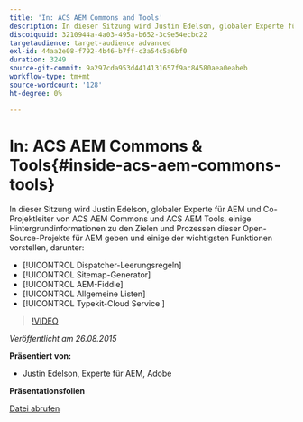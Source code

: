 ```yaml
---
title: 'In: ACS AEM Commons and Tools'
description: In dieser Sitzung wird Justin Edelson, globaler Experte für AEM und Co-Projektleiter von ACS AEM Commons und ACS AEM Tools, einige Hintergrundinformationen zu den Zielen und Prozessen dieser Open-Source-Projekte für AEM geben und einige der wichtigsten Funktionen vorstellen.
discoiquuid: 3210944a-4a03-495a-b652-3c9e54ecbc22
targetaudience: target-audience advanced
exl-id: 44aa2e08-f792-4b46-b7ff-c3a54c5a6bf0
duration: 3249
source-git-commit: 9a297cda953d4414131657f9ac84580aea0eabeb
workflow-type: tm+mt
source-wordcount: '128'
ht-degree: 0%

---
```


# In: ACS AEM Commons &amp; Tools{#inside-acs-aem-commons-tools}

In dieser Sitzung wird Justin Edelson, globaler Experte für AEM und Co-Projektleiter von ACS AEM Commons und ACS AEM Tools, einige Hintergrundinformationen zu den Zielen und Prozessen dieser Open-Source-Projekte für AEM geben und einige der wichtigsten Funktionen vorstellen, darunter:

* [!UICONTROL Dispatcher-Leerungsregeln]
* [!UICONTROL Sitemap-Generator]
* [!UICONTROL AEM-Fiddle]
* [!UICONTROL Allgemeine Listen]
* [!UICONTROL Typekit-Cloud Service &#x200B;]

>[!VIDEO](https://video.tv.adobe.com/v/19374/?quality=9)

*Veröffentlicht am 26.08.2015*

**Präsentiert von:**

* Justin Edelson, Experte für AEM, Adobe

**Präsentationsfolien**

[Datei abrufen](assets/08262015-commons-and-tools.pptx)
<!--
[Get back to the Overview](https://helpx.adobe.com/de/experience-manager/kt/eseminars/gems/aem-index.html)
-->
